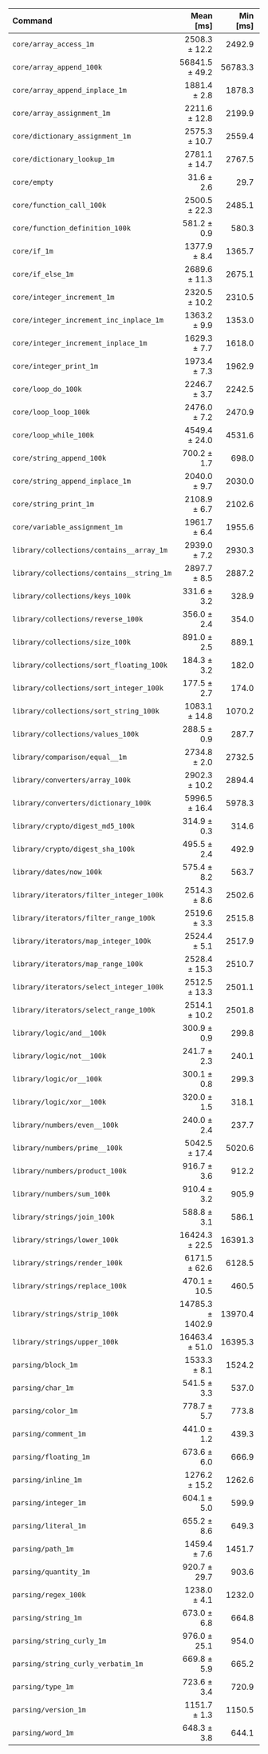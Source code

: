 | Command | Mean [ms] | Min [ms] | Max [ms] |
|:---|---:|---:|---:|
| `core/array_access_1m` | 2508.3 ± 12.2 | 2492.9 | 2522.2 | 79.49 ± 6.51 |
| `core/array_append_100k` | 56841.5 ± 49.2 | 56783.3 | 56898.9 | 1801.35 ± 147.24 |
| `core/array_append_inplace_1m` | 1881.4 ± 2.8 | 1878.3 | 1885.1 | 59.62 ± 4.87 |
| `core/array_assignment_1m` | 2211.6 ± 12.8 | 2199.9 | 2229.6 | 70.09 ± 5.74 |
| `core/dictionary_assignment_1m` | 2575.3 ± 10.7 | 2559.4 | 2581.8 | 81.61 ± 6.68 |
| `core/dictionary_lookup_1m` | 2781.1 ± 14.7 | 2767.5 | 2796.4 | 88.14 ± 7.22 |
| `core/empty` | 31.6 ± 2.6 | 29.7 | 35.4 |
| `core/function_call_100k` | 2500.5 ± 22.3 | 2485.1 | 2533.4 | 79.24 ± 6.52 |
| `core/function_definition_100k` | 581.2 ± 0.9 | 580.3 | 582.3 | 18.42 ± 1.51 |
| `core/if_1m` | 1377.9 ± 8.4 | 1365.7 | 1384.2 | 43.67 ± 3.58 |
| `core/if_else_1m` | 2689.6 ± 11.3 | 2675.1 | 2698.9 | 85.23 ± 6.98 |
| `core/integer_increment_1m` | 2320.5 ± 10.2 | 2310.5 | 2333.8 | 73.54 ± 6.02 |
| `core/integer_increment_inc_inplace_1m` | 1363.2 ± 9.9 | 1353.0 | 1376.2 | 43.20 ± 3.54 |
| `core/integer_increment_inplace_1m` | 1629.3 ± 7.7 | 1618.0 | 1635.0 | 51.63 ± 4.23 |
| `core/integer_print_1m` | 1973.4 ± 7.3 | 1962.9 | 1979.0 | 62.54 ± 5.12 |
| `core/loop_do_100k` | 2246.7 ± 3.7 | 2242.5 | 2251.1 | 71.20 ± 5.82 |
| `core/loop_loop_100k` | 2476.0 ± 7.2 | 2470.9 | 2486.5 | 78.47 ± 6.42 |
| `core/loop_while_100k` | 4549.4 ± 24.0 | 4531.6 | 4584.8 | 144.18 ± 11.81 |
| `core/string_append_100k` | 700.2 ± 1.7 | 698.0 | 702.0 | 22.19 ± 1.81 |
| `core/string_append_inplace_1m` | 2040.0 ± 9.7 | 2030.0 | 2049.9 | 64.65 ± 5.29 |
| `core/string_print_1m` | 2108.9 ± 6.7 | 2102.6 | 2115.1 | 66.83 ± 5.47 |
| `core/variable_assignment_1m` | 1961.7 ± 6.4 | 1955.6 | 1969.9 | 62.17 ± 5.09 |
| `library/collections/contains__array_1m` | 2939.0 ± 7.2 | 2930.3 | 2947.7 | 93.14 ± 7.62 |
| `library/collections/contains__string_1m` | 2897.7 ± 8.5 | 2887.2 | 2907.6 | 91.83 ± 7.51 |
| `library/collections/keys_100k` | 331.6 ± 3.2 | 328.9 | 336.1 | 10.51 ± 0.86 |
| `library/collections/reverse_100k` | 356.0 ± 2.4 | 354.0 | 359.5 | 11.28 ± 0.93 |
| `library/collections/size_100k` | 891.0 ± 2.5 | 889.1 | 894.6 | 28.24 ± 2.31 |
| `library/collections/sort_floating_100k` | 184.3 ± 3.2 | 182.0 | 189.0 | 5.84 ± 0.49 |
| `library/collections/sort_integer_100k` | 177.5 ± 2.7 | 174.0 | 180.2 | 5.62 ± 0.47 |
| `library/collections/sort_string_100k` | 1083.1 ± 14.8 | 1070.2 | 1104.5 | 34.32 ± 2.84 |
| `library/collections/values_100k` | 288.5 ± 0.9 | 287.7 | 289.7 | 9.14 ± 0.75 |
| `library/comparison/equal__1m` | 2734.8 ± 2.0 | 2732.5 | 2737.2 | 86.67 ± 7.08 |
| `library/converters/array_100k` | 2902.3 ± 10.2 | 2894.4 | 2917.2 | 91.98 ± 7.52 |
| `library/converters/dictionary_100k` | 5996.5 ± 16.4 | 5978.3 | 6017.8 | 190.04 ± 15.54 |
| `library/crypto/digest_md5_100k` | 314.9 ± 0.3 | 314.6 | 315.3 | 9.98 ± 0.82 |
| `library/crypto/digest_sha_100k` | 495.5 ± 2.4 | 492.9 | 498.3 | 15.70 ± 1.29 |
| `library/dates/now_100k` | 575.4 ± 8.2 | 563.7 | 581.8 | 18.23 ± 1.51 |
| `library/iterators/filter_integer_100k` | 2514.3 ± 8.6 | 2502.6 | 2520.9 | 79.68 ± 6.52 |
| `library/iterators/filter_range_100k` | 2519.6 ± 3.3 | 2515.8 | 2522.9 | 79.85 ± 6.53 |
| `library/iterators/map_integer_100k` | 2524.4 ± 5.1 | 2517.9 | 2530.3 | 80.00 ± 6.54 |
| `library/iterators/map_range_100k` | 2528.4 ± 15.3 | 2510.7 | 2547.1 | 80.13 ± 6.57 |
| `library/iterators/select_integer_100k` | 2512.5 ± 13.3 | 2501.1 | 2531.7 | 79.62 ± 6.52 |
| `library/iterators/select_range_100k` | 2514.1 ± 10.2 | 2501.8 | 2525.0 | 79.67 ± 6.52 |
| `library/logic/and__100k` | 300.9 ± 0.9 | 299.8 | 302.1 | 9.54 ± 0.78 |
| `library/logic/not__100k` | 241.7 ± 2.3 | 240.1 | 245.1 | 7.66 ± 0.63 |
| `library/logic/or__100k` | 300.1 ± 0.8 | 299.3 | 301.0 | 9.51 ± 0.78 |
| `library/logic/xor__100k` | 320.0 ± 1.5 | 318.1 | 321.8 | 10.14 ± 0.83 |
| `library/numbers/even__100k` | 240.0 ± 2.4 | 237.7 | 243.3 | 7.60 ± 0.63 |
| `library/numbers/prime__100k` | 5042.5 ± 17.4 | 5020.6 | 5061.7 | 159.80 ± 13.07 |
| `library/numbers/product_100k` | 916.7 ± 3.6 | 912.2 | 919.7 | 29.05 ± 2.38 |
| `library/numbers/sum_100k` | 910.4 ± 3.2 | 905.9 | 912.7 | 28.85 ± 2.36 |
| `library/strings/join_100k` | 588.8 ± 3.1 | 586.1 | 593.3 | 18.66 ± 1.53 |
| `library/strings/lower_100k` | 16424.3 ± 22.5 | 16391.3 | 16441.0 | 520.50 ± 42.55 |
| `library/strings/render_100k` | 6171.5 ± 62.6 | 6128.5 | 6264.2 | 195.58 ± 16.11 |
| `library/strings/replace_100k` | 470.1 ± 10.5 | 460.5 | 484.1 | 14.90 ± 1.26 |
| `library/strings/strip_100k` | 14785.3 ± 1402.9 | 13970.4 | 16877.5 | 468.56 ± 58.68 |
| `library/strings/upper_100k` | 16463.4 ± 51.0 | 16395.3 | 16513.7 | 521.74 ± 42.67 |
| `parsing/block_1m` | 1533.3 ± 8.1 | 1524.2 | 1543.3 | 48.59 ± 3.98 |
| `parsing/char_1m` | 541.5 ± 3.3 | 537.0 | 545.0 | 17.16 ± 1.41 |
| `parsing/color_1m` | 778.7 ± 5.7 | 773.8 | 786.8 | 24.68 ± 2.02 |
| `parsing/comment_1m` | 441.0 ± 1.2 | 439.3 | 442.0 | 13.97 ± 1.14 |
| `parsing/floating_1m` | 673.6 ± 6.0 | 666.9 | 681.2 | 21.35 ± 1.75 |
| `parsing/inline_1m` | 1276.2 ± 15.2 | 1262.6 | 1292.3 | 40.44 ± 3.34 |
| `parsing/integer_1m` | 604.1 ± 5.0 | 599.9 | 611.2 | 19.14 ± 1.57 |
| `parsing/literal_1m` | 655.2 ± 8.6 | 649.3 | 668.0 | 20.76 ± 1.72 |
| `parsing/path_1m` | 1459.4 ± 7.6 | 1451.7 | 1469.4 | 46.25 ± 3.79 |
| `parsing/quantity_1m` | 920.7 ± 29.7 | 903.6 | 965.1 | 29.18 ± 2.56 |
| `parsing/regex_100k` | 1238.0 ± 4.1 | 1232.0 | 1241.5 | 39.23 ± 3.21 |
| `parsing/string_1m` | 673.0 ± 6.8 | 664.8 | 680.7 | 21.33 ± 1.76 |
| `parsing/string_curly_1m` | 976.0 ± 25.1 | 954.0 | 1011.6 | 30.93 ± 2.65 |
| `parsing/string_curly_verbatim_1m` | 669.8 ± 5.9 | 665.2 | 678.3 | 21.23 ± 1.74 |
| `parsing/type_1m` | 723.6 ± 3.4 | 720.9 | 728.5 | 22.93 ± 1.88 |
| `parsing/version_1m` | 1151.7 ± 1.3 | 1150.5 | 1153.3 | 36.50 ± 2.98 |
| `parsing/word_1m` | 648.3 ± 3.8 | 644.1 | 653.1 | 20.54 ± 1.68 |
